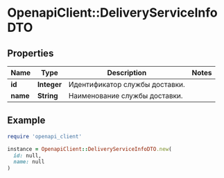 # OpenapiClient::DeliveryServiceInfoDTO

## Properties

| Name | Type | Description | Notes |
| ---- | ---- | ----------- | ----- |
| **id** | **Integer** | Идентификатор службы доставки. |  |
| **name** | **String** | Наименование службы доставки. |  |

## Example

```ruby
require 'openapi_client'

instance = OpenapiClient::DeliveryServiceInfoDTO.new(
  id: null,
  name: null
)
```

